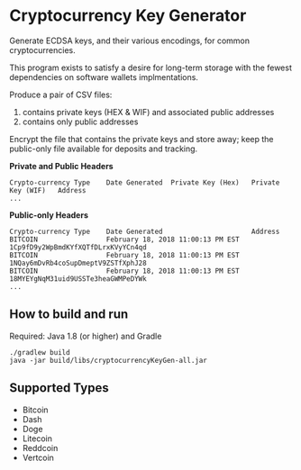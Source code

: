 # Cryptocurrency Key Generator

Generate ECDSA keys, and their various encodings, for common cryptocurrencies.

This program exists to satisfy a desire for long-term storage with the fewest dependencies on software wallets implmentations.

Produce a pair of CSV files:

1. contains private keys (HEX & WIF) and associated public addresses
2. contains only public addresses

Encrypt the file that contains the private keys and store away; keep the public-only file available for deposits and tracking.

**Private and Public Headers**

```
Crypto-currency Type	Date Generated	Private Key (Hex)	Private Key (WIF)	Address
...
```
**Public-only Headers**

```
Crypto-currency Type	Date Generated						Address
BITCOIN					February 18, 2018 11:00:13 PM EST	1Cp9fD9y2WpBmdKYfXQTfDLrxKVyYCn4qd
BITCOIN					February 18, 2018 11:00:13 PM EST	1NQay6mDvRb4coSupDmeptV9ZSTfXphJ28
BITCOIN					February 18, 2018 11:00:13 PM EST	18MYEYgNqM31uid9USSTe3heaGWMPeDYWk
...
```

## How to build and run

Required: Java 1.8 (or higher) and Gradle

```
./gradlew build
java -jar build/libs/cryptocurrencyKeyGen-all.jar
```

## Supported Types
- Bitcoin
- Dash
- Doge
- Litecoin
- Reddcoin
- Vertcoin




